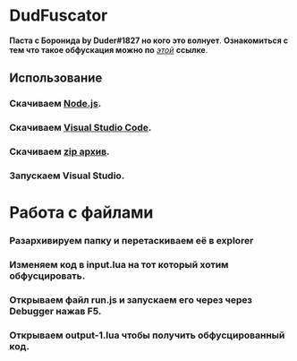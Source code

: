 # DudFuscator

**Паста с Боронида by Duder#1827 но кого это волнует**.
**Ознакомиться с тем что такое обфускация можно по** [*этой*](https://www.zeluslugi.ru/info-czentr/it-glossary/term-obfuscation) **ссылке**.

## Использование

### Скачиваем  [**__Node.js__**](https://nodejs.org/en/download/).
### Скачиваем [Visual Studio Code](https://code.visualstudio.com/?wt.mc_id=vscom_downloads).
### Скачиваем [zip архив](https://github.com/Duderpast/DudFuscator/archive/refs/heads/main.zip).
### Запускаем Visual Studio.
# Работа с файлами
### Разархивируем папку и перетаскиваем её в explorer
### Изменяем код в input.lua на тот который хотим обфусцировать.
### Открываем файл run.js и запускаем его через через Debugger нажав F5.
### Открываем **output-1.lua** чтобы получить обфусцированный код.
